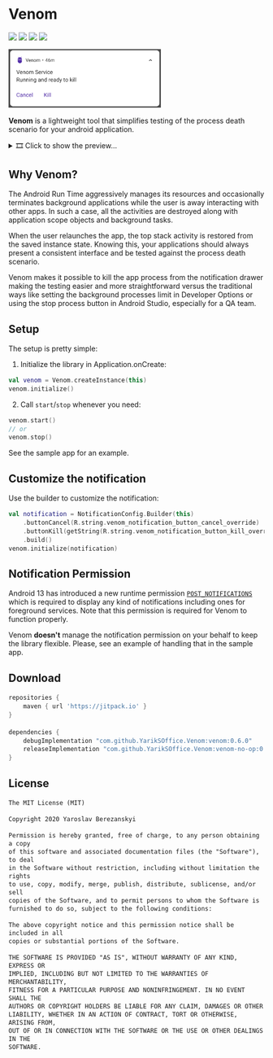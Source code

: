 # Venom

[![](https://jitpack.io/v/YarikSOffice/venom.svg)](https://jitpack.io/#YarikSOffice/venom)
[![](https://github.com/YarikSOffice/venom/workflows/Build/badge.svg)](https://github.com/YarikSOffice/venom/actions?query=workflow%3ABuild)
[![](https://img.shields.io/badge/code%20style-%E2%9D%A4-FF4081.svg)](https://ktlint.github.io/)
[![](https://androidweekly.net/issues/issue-411/badge.svg)](https://androidweekly.net/issues/issue-411/)

<img src="preview/header.png" width="300">

**Venom** is a lightweight tool that simplifies testing of the process death scenario for your android application. 

<details>
    <summary>🎞️ Click to show the preview…</summary>
    <img src="preview/preview.gif" width="300">
</details>

## Why Venom?

The Android Run Time aggressively manages its resources and occasionally terminates background applications while the user is away interacting with other apps. In such a case, all the activities are destroyed along with application scope objects and background tasks. 

When the user relaunches the app, the top stack activity is restored from the saved instance state. Knowing this, your applications should always present a consistent interface and be tested against the process death scenario. 

Venom makes it possible to kill the app process from the notification drawer making the testing easier and more straightforward versus the traditional ways like setting the background processes limit in Developer Options or using the stop process button in Android Studio, especially for a QA team.

## Setup

The setup is pretty simple:

1. Initialize the library in Application.onCreate:

```kotlin
val venom = Venom.createInstance(this)
venom.initialize()
```

2. Call `start`/`stop` whenever you need:

```kotlin
venom.start()
// or
venom.stop()
```
See the sample app for an example.

## Customize the notification

Use the builder to customize the notification:
```kotlin
val notification = NotificationConfig.Builder(this)
    .buttonCancel(R.string.venom_notification_button_cancel_override)
    .buttonKill(getString(R.string.venom_notification_button_kill_override))
    .build()   
venom.initialize(notification)
```

## Notification Permission

Android 13 has introduced a new runtime permission [`POST_NOTIFICATIONS`](https://developer.android.com/reference/android/Manifest.permission#POST_NOTIFICATIONS) which is required to display any kind of notifications including ones for foreground services. Note that this permission is required for Venom to function properly.

Venom **doesn't** manage the notification permission on your behalf to keep the library flexible. Please, see an example of handling that in the sample app.


## Download

```groovy
repositories {
    maven { url 'https://jitpack.io' }
}

dependencies {
    debugImplementation "com.github.YarikSOffice.Venom:venom:0.6.0"
    releaseImplementation "com.github.YarikSOffice.Venom:venom-no-op:0.6.0"
}
```

## License

```
The MIT License (MIT)

Copyright 2020 Yaroslav Berezanskyi

Permission is hereby granted, free of charge, to any person obtaining a copy
of this software and associated documentation files (the "Software"), to deal
in the Software without restriction, including without limitation the rights
to use, copy, modify, merge, publish, distribute, sublicense, and/or sell
copies of the Software, and to permit persons to whom the Software is
furnished to do so, subject to the following conditions:

The above copyright notice and this permission notice shall be included in all
copies or substantial portions of the Software.

THE SOFTWARE IS PROVIDED "AS IS", WITHOUT WARRANTY OF ANY KIND, EXPRESS OR
IMPLIED, INCLUDING BUT NOT LIMITED TO THE WARRANTIES OF MERCHANTABILITY,
FITNESS FOR A PARTICULAR PURPOSE AND NONINFRINGEMENT. IN NO EVENT SHALL THE
AUTHORS OR COPYRIGHT HOLDERS BE LIABLE FOR ANY CLAIM, DAMAGES OR OTHER
LIABILITY, WHETHER IN AN ACTION OF CONTRACT, TORT OR OTHERWISE, ARISING FROM,
OUT OF OR IN CONNECTION WITH THE SOFTWARE OR THE USE OR OTHER DEALINGS IN THE
SOFTWARE.
```
